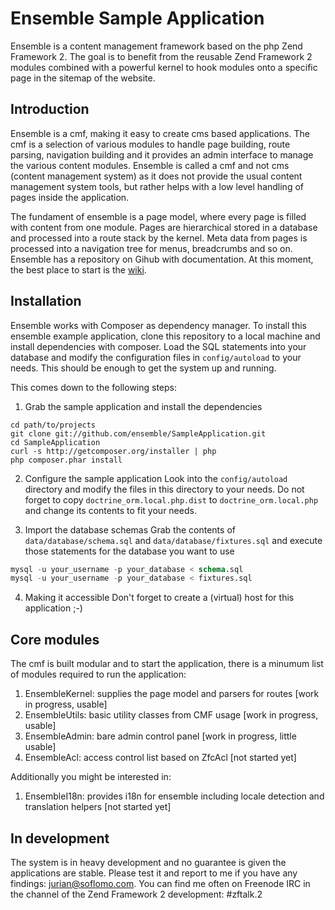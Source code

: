 Ensemble Sample Application
===
Ensemble is a content management framework based on the php Zend Framework 2. The goal is to benefit from the reusable Zend Framework 2 modules combined with a powerful kernel to hook modules onto a specific page in the sitemap of the website.

Introduction
---
Ensemble is a cmf, making it easy to create cms based applications. The cmf is a selection of various modules to handle page building, route parsing, navigation building and it provides an admin interface to manage the various content modules. Ensemble is called a cmf and not cms (content management system) as it does not provide the usual content management system tools, but rather helps with a low level handling of pages inside the application.

The fundament of ensemble is a page model, where every page is filled with content from one module. Pages are hierarchical stored in a database and processed into a route stack by the kernel. Meta data from pages is processed into a navigation tree for menus, breadcrumbs and so on. Ensemble has a repository on Gihub with documentation. At this moment, the best place to start is the [wiki](https://github.com/ensemble/Documentation/wiki).

Installation
---
Ensemble works with Composer as dependency manager. To install this ensemble example application, clone this repository to a local machine and install dependencies with composer. Load the SQL statements into your database and modify the configuration files in `config/autoload` to your needs. This should be enough to get the system up and running.

This comes down to the following steps:

1. Grab the sample application and install the dependencies

```
cd path/to/projects
git clone git://github.com/ensemble/SampleApplication.git
cd SampleApplication
curl -s http://getcomposer.org/installer | php
php composer.phar install
```

2. Configure the sample application
Look into the `config/autoload` directory and modify the files in this directory to your needs.
Do not forget to copy `doctrine_orm.local.php.dist` to `doctrine_orm.local.php` and change its contents to fit your needs.

3. Import the database schemas
Grab the contents of `data/database/schema.sql` and `data/database/fixtures.sql` and execute those statements for the database you want to use

```sql
mysql -u your_username -p your_database < schema.sql
mysql -u your_username -p your_database < fixtures.sql
```

4. Making it accessible
Don't forget to create a (virtual) host for this application ;-)

Core modules
---
The cmf is built modular and to start the application, there is a minumum list of modules required to run the application:

1. EnsembleKernel: supplies the page model and parsers for routes [work in progress, usable]
2. EnsembleUtils: basic utility classes from CMF usage [work in progress, usable]
3. EnsembleAdmin: bare admin control panel [work in progress, little usable]
4. EnsembleAcl: access control list based on ZfcAcl [not started yet]

Additionally you might be interested in:

1. EnsembleI18n: provides i18n for ensemble including locale detection and translation helpers [not started yet]

In development
---
The system is in heavy development and no guarantee is given the applications are stable.
Please test it and report to me if you have any findings: jurian@soflomo.com.
You can find me often on Freenode IRC in the channel of the Zend Framework 2 development: #zftalk.2
